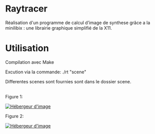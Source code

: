 Raytracer
=========

Réalisation d'un programme de calcul d’image de synthese
grâce a la minilibix : une librairie graphique simplifié de la X11.

Utilisation
===========

Compilation avec Make<br/>

Excution via la commande: ./rt "scene"<br/>

Differentes scenes sont fournies sont dans le dossier scene.<br/>

<br/>
Figure 1: <br/>

<a href="http://www.casimages.com/img.php?i=140601123509660752.png" target="_blank" title="upload image"><img src="http://nsa34.casimages.com/img/2014/06/01/mini_140601123509660752.png" border="0" alt="Hébergeur d'image"/></a>

Figure 2: <br/>

<a href="http://www.casimages.com/img.php?i=140601123720928455.png" target="_blank" title="upload image"><img src="http://nsa34.casimages.com/img/2014/06/01/mini_140601123720928455.png" border="0" alt="Hébergeur d'image"/></a>
